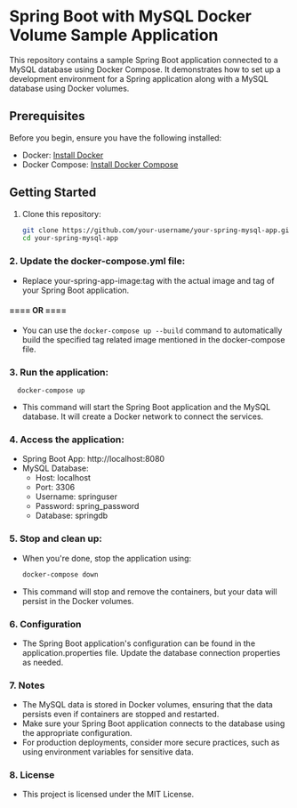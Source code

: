# Spring Boot with MySQL Docker Volume Sample Application

This repository contains a sample Spring Boot application connected to a MySQL database using Docker Compose. It demonstrates how to set up a development environment for a Spring application along with a MySQL database using Docker volumes.

## Prerequisites

Before you begin, ensure you have the following installed:

- Docker: [Install Docker](https://docs.docker.com/get-docker/)
- Docker Compose: [Install Docker Compose](https://docs.docker.com/compose/install/)

## Getting Started

1. Clone this repository:

   ```sh
   git clone https://github.com/your-username/your-spring-mysql-app.git
   cd your-spring-mysql-app

### 2. Update the docker-compose.yml file:

   - Replace your-spring-app-image:tag with the actual image and tag of your Spring Boot application.
   #### ==== OR ====
   - You can use the ```docker-compose up --build``` command to automatically build the specified tag related image mentioned in the docker-compose file.
### 3. Run the application:
      docker-compose up
   - This command will start the Spring Boot application and the MySQL database. It will create a Docker network to connect the services.
### 4. Access the application:

   - Spring Boot App: http://localhost:8080
   - MySQL Database: 
     - Host: localhost
     - Port: 3306
     - Username: springuser
     - Password: spring_password
     - Database: springdb
  
### 5. Stop and clean up:
   - When you're done, stop the application using:
       ```sh
      docker-compose down
   - This command will stop and remove the containers, but your data will persist in the Docker volumes.

### 6. Configuration
   - The Spring Boot application's configuration can be found in the application.properties file. Update the database connection properties as needed.

### 7. Notes
  - The MySQL data is stored in Docker volumes, ensuring that the data persists even if containers are stopped and restarted.
  - Make sure your Spring Boot application connects to the database using the appropriate configuration.
  - For production deployments, consider more secure practices, such as using environment variables for sensitive data.

### 8. License
  - This project is licensed under the MIT License.